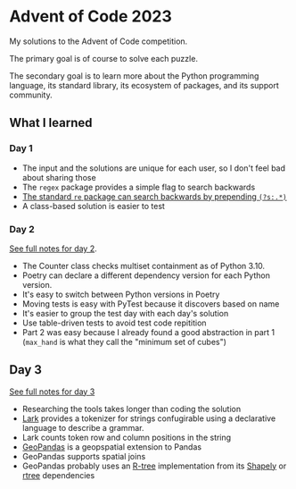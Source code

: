 # Advent of Code 2023

My solutions to the Advent of Code competition.

The primary goal is of course to solve each puzzle.

The secondary goal is to learn more about the Python programming language, its standard library, its ecosystem of packages, and its support community.

## What I learned

### Day 1

* The input and the solutions are unique for each user, so I don't feel bad about sharing those
* The `regex` package provides a simple flag to search backwards
* [The standard `re` package can search backwards by prepending `(?s:.*)`](https://stackoverflow.com/a/33233868/111424)
* A class-based solution is easier to test

### Day 2

[See full notes for day 2](advent_of_code/day02/README.md).

* The Counter class checks multiset containment as of Python 3.10.
* Poetry can declare a different dependency version for each Python version.
* It's easy to switch between Python versions in Poetry
* Moving tests is easy with PyTest because it discovers based on name
* It's easier to group the test day with each day's solution
* Use table-driven tests to avoid test code repitition
* Part 2 was easy because I already found a good abstraction in part 1 (`max_hand` is what they call the "minimum set of cubes")

## Day 3

[See full notes for day 3](advent_of_code/day03/README.md)

* Researching the tools takes longer than coding the solution
* [Lark](https://github.com/lark-parser/lark) provides a tokenizer for strings confugirable using a declarative language to describe a grammar.
* Lark counts token row and column positions in the string
* [GeoPandas](https://geopandas.org/en/stable/) is a geopspatial extension to Pandas
* GeoPandas supports spatial joins
* GeoPandas probably uses an [R-tree](https://en.wikipedia.org/wiki/R-tree) implementation from its [Shapely](https://shapely.readthedocs.io/en/stable/strtree.html) or [rtree](https://rtree.readthedocs.io/en/latest/index.html) dependencies
